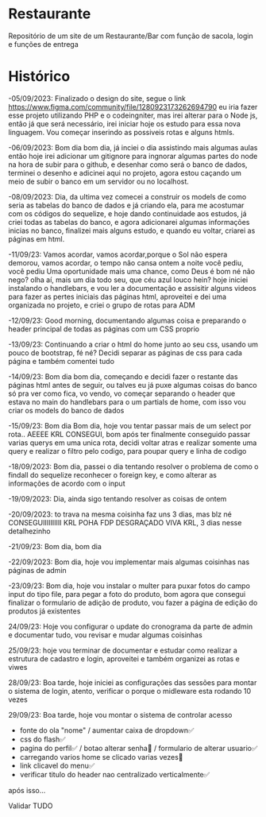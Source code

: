 # Restaurante
Repositório de um site de um Restaurante/Bar com função de sacola, login e funções de entrega

# Histórico
-05/09/2023: Finalizado o design do site, segue o link https://www.figma.com/community/file/1280923173262694790
eu iria fazer esse projeto utilizando PHP e o codeingniter, mas irei alterar para o Node js, então já que será
necessário, irei iniciar hoje os estudo para essa nova linguagem.
Vou começar inserindo as possiveis rotas e alguns htmls.

-06/09/2023: Bom dia bom dia, já inciei o dia assistindo mais algumas aulas então hoje irei adicionar um gitignore para ingnorar algumas partes do node na hora de subir para o github, e desenhar como será o banco de dados, terminei o desenho e adicinei aqui no projeto, agora estou caçando um meio de subir o banco em um servidor ou no localhost.

-08/09/2023: Dia, da ultima vez comecei a construir os models de como seria as tabelas do banco de dados e já criando ela, para me acostumar com os códigos do sequelize, e hoje dando continuidade aos estudos, já criei todas as tabelas do banco, e agora adicionarei algumas informações inicias no banco, finalizei mais alguns estudo, e quando eu voltar, criarei as páginas em html.

-11/09/23: Vamos acordar, vamos acordar,porque o Sol não espera demorou, vamos acordar, o tempo não cansa ontem a noite você pediu, você pediu Uma oportunidade mais uma chance, como Deus é bom né não nego? olha aí, mais um dia todo seu, que céu azul louco hein? hoje iniciei instalando o handlebars, e vou ler a documentação e assisitir alguns videos para fazer as pertes iniciais das páginas html, aproveitei e dei uma organizada no projeto, e criei o grupo de rotas para ADM

-12/09/23: Good morning, documentando algumas coisa e preparando o header principal de todas as páginas com um CSS proprio

-13/09/23: Continuando a criar o html do home junto ao seu css, usando um pouco de bootstrap, fé né?
Decidi separar as páginas de css para cada página e também comentei tudo

-14/09/23: Bom dia bom dia, começando e decidi fazer o restante das páginas html antes de seguir, ou talves eu já puxe algumas coisas do banco só pra ver como fica, vo vendo, vo começar separando o header que estava no main do handlebars para o um partials de home, com isso vou criar os models do banco de dados

-15/09/23: Bom dia Bom dia, hoje vou tentar passar mais de um select por rota.. AEEEE KRL CONSEGUI, bom após ter finalmente conseguido passar varias querys em uma unica rota, decidi voltar atras e realizar somente uma query e realizar o filtro pelo codigo, para poupar query e linha de codigo

-18/09/2023: Bom dia, passei o dia tentando resolver o problema de como o findall do sequelize reconhecer o foreign key, e como alterar as informações de acordo com o input

-19/09/2023: Dia, ainda sigo tentando resolver as coisas de ontem

-20/09/2023: to trava na mesma coisinha faz uns 3 dias, mas blz né
CONSEGUIIIIIIIIII KRL POHA FDP DESGRAÇADO VIVA KRL, 3 dias nesse detalhezinho

-21/09/23: Bom dia, bom dia

-22/09/2023: Bom dia, hoje vou implementar mais algumas coisinhas nas páginas de admin

-23/09/23: Bom dia, hoje vou instalar o multer para puxar fotos do campo input do tipo file, para pegar a foto do produto, bom agora que consegui finalizar o formulario de adição de produto, vou fazer a página de edição do produtos já existentes

24/09/23: Hoje vou configurar o update do cronograma da parte de admin e documentar tudo, vou revisar e mudar algumas coisinhas

25/09/23: hoje vou terminar de documentar e estudar como realizar a estrutura de cadastro e login, aproveitei e também organizei as rotas e viwes

28/09/23: Boa tarde, hoje iniciei as configurações das sessões para montar o sistema de login, atento, verificar o porque o midleware esta rodando 10 vezes

29/09/23: Boa tarde, hoje vou montar o sistema de controlar acesso

- fonte do ola "nome" / aumentar caixa de dropdown✅
- css do flash✅
- pagina do perfil✅ / botao alterar senha🛑 / formulario de alterar usuario✅
- carregando varios home se clicado varias vezes🛑
- link clicavel do menu✅
- verificar titulo do header nao centralizado verticalmente✅

após isso...

Validar TUDO 